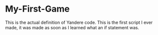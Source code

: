 # My-First-Game
This is the actual definition of Yandere code. This is the first script I ever made, it was made as soon as I learned what an if statement was.
